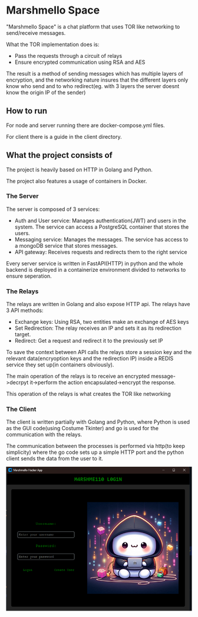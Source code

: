 # Marshmello Space
"Marshmello Space" is a chat platform that uses TOR like networking to send/receive messages.

What the TOR implementation does is:
- Pass the requests through a circuit of relays
- Ensure encrypted communication using RSA and AES

The result is a method of sending messages which has multiple layers of encryption, and the networking nature insures that the different layers only know who send and to who redirect(eg. with 3 layers the server doesnt know the origin IP of the sender)

## How to run
For node and server running there are docker-compose.yml files.

For client there is a guide in the client directory.

## What the project consists of

The project is heavily based on HTTP in Golang and Python. 

The project also features a usage of containers in Docker.

### The Server
The server is composed of 3 services:
- Auth and User service: Manages authentication(JWT) and users in the system. The service can access a PostgreSQL container that stores the users.
- Messaging service: Manages the messages. The service has access to a mongoDB service that stores messages. 
- API gateway: Receives requests and redirects them to the right service

Every server service is written in FastAPI(HTTP) in python and the whole backend is deployed in a containerize environment divided to networks to ensure seperation.

### The Relays
The relays are written in Golang and also expose HTTP api. The relays have 3 API methods:
- Exchange keys: Using RSA, two entities make an exchange of AES keys
- Set Redirection: The relay receives an IP and sets it as its redirection target.
- Redirect: Get a request and redirect it to the previously set IP

To save the context between API calls the relays store a session key and the relevant data(encryoption keys and the redirection IP) inside a REDIS service they set up(in containers obviously).

The main operation of the relays is to receive an encrypted message->decrpyt it->perform the action encapsulated->encrypt the response.

This operation of the relays is what creates the TOR like networking

### The Client
The client is written partially with Golang and Python, where Python is used as the GUI code(using Costume Tkinter) and go is used for the communication with the relays.

The communication between the processes is performed via http(to keep simplicity) where the go code sets up a simple HTTP port and the python client sends the data from the user to it.

![plot](./app/cmd/client/ui/img/screenshot1.png)
